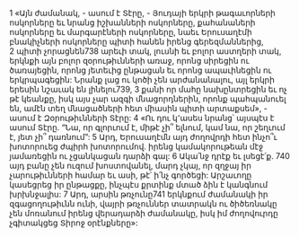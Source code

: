1 «Այն ժամանակ, - ասում է Տէրը, - Յուդայի երկրի թագաւորների ոսկորները եւ նրանց իշխանների ոսկորները, քահանաների ոսկորները եւ մարգարէների ոսկորները, նաեւ Երուսաղէմի բնակիչների ոսկորները պիտի հանեն իրենց գերեզմաններից, 2 պիտի չորացնեն738 արեւի տակ, լուսնի եւ բոլոր աստղերի տակ, երկնքի այն բոլոր զօրութիւնների առաջ, որոնց սիրեցին ու ծառայեցին, որոնց յետեւից ընթացան եւ որոնց ապաւինեցին ու երկրպագեցին: Նրանք լաց ու կոծի չեն արժանանալու, այլ երկրի երեսին նշաւակ են լինելու739, 3 քանի որ մահը նախընտրեցին եւ ոչ թէ կեանքը, իսկ այս չար ազգի մնացորդներին, որոնք պահպանուել են, ամէն տեղ մնացածների հետ միասին պիտի արտաքսեմ», - ասում է Զօրութիւնների Տէրը:
4 «Ու դու կ՚ասես նրանց՝ այսպէս է ասում Տէրը.
“Նա, որ գլորւում է, միթէ չի՞ ելնում,
կամ նա, որ շեղւում է, յետ չի՞ դառնում”:
5 Արդ, Երուսաղէմն այդ ժողովրդի հետ ինչո՞ւ խոտորուեց ժպիրհ խոտորումով.
իրենց կամակորութեան մէջ յամառեցին ու չցանկացան դարձի գալ:
6 Ակա՛նջ դրէք եւ լսեցէ՛ք.
740 այդ բանը չեն ուզում խոստովանել,
մարդ չկայ, որ զղջայ իր չարութիւնների համար
եւ ասի, թէ՝ ի՛նչ գործեցի:
Արշաւողը կասեցրեց իր ընթացքը,
ինչպէս քրտինք մտած ձին է կանգնում խրխնջալիս:
7 Արդ, արսին թռչունը741 երկնքում ժամանակի իր զգացողութիւնն ունի,
վայրի թռչուններ տատրակն ու ծիծեռնակը չեն մոռանում իրենց վերադարձի ժամանակը,
իսկ իմ ժողովուրդը չգիտակցեց Տիրոջ օրէնքները»:
